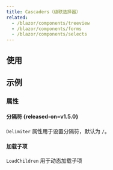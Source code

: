 ```yaml
---
title: Cascaders（级联选择器）
related:
  - /blazor/components/treeview
  - /blazor/components/forms
  - /blazor/components/selects
---
```


## 使用

<cascaders-usage></cascaders-usage>

## 示例

### 属性

#### 分隔符 {released-on=v1.5.0}

`Delimiter` 属性用于设置分隔符，默认为 `/`。

<masa-example file="Examples.components.cascaders.Delimiter"></masa-example>

#### 加载子项

`LoadChildren` 用于动态加载子项

<masa-example file="Examples.components.cascaders.LoadChildren"></masa-example>

